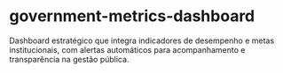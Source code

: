 # government-metrics-dashboard
Dashboard estratégico que integra indicadores de desempenho e metas institucionais, com alertas automáticos para acompanhamento e transparência na gestão pública.
